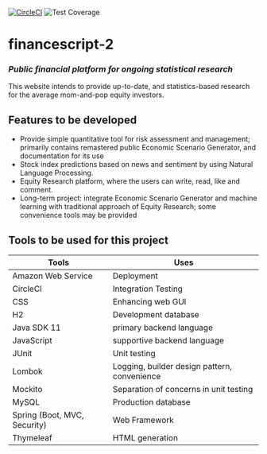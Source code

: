 [![CircleCI](https://circleci.com/gh/hochanFS/financescript-2.svg?style=svg)](https://circleci.com/gh/hochanFS/financescript-2)
![Test Coverage](target/jacoco.svg)

# financescript-2
### *Public financial platform for ongoing statistical research*
This website intends to provide up-to-date, and statistics-based research for the average mom-and-pop equity investors.

## Features to be developed
* Provide simple quantitative tool for risk assessment and management; primarily contains remastered public Economic Scenario Generator, and documentation for its use
* Stock index predictions based on news and sentiment by using Natural Language Processing. 
* Equity Research platform, where the users can write, read, like and comment.
* Long-term project: integrate Economic Scenario Generator and machine learning with traditional approach of Equity Research; some convenience tools may be provided

## Tools to be used for this project
Tools | Uses
------------ | -------------
Amazon Web Service | Deployment
CircleCI | Integration Testing
CSS | Enhancing web GUI
H2 | Development database
Java SDK 11 | primary backend language
JavaScript | supportive backend language
JUnit | Unit testing
Lombok | Logging, builder design pattern, convenience
Mockito | Separation of concerns in unit testing
MySQL | Production database
Spring (Boot, MVC, Security) | Web Framework
Thymeleaf | HTML generation
